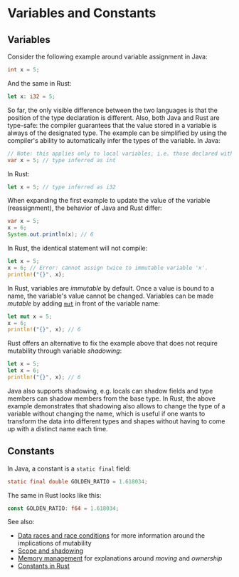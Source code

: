 # Variables and Constants

## Variables

Consider the following example around variable assignment in Java:

```java
int x = 5;
```

And the same in Rust:

```rust
let x: i32 = 5;
```

So far, the only visible difference between the two languages is that the
position of the type declaration is different. Also, both Java and Rust are
type-safe: the compiler guarantees that the value stored in a variable is always
of the designated type. The example can be simplified by using the compiler's
ability to automatically infer the types of the variable. In Java:

```java
// Note: this applies only to local variables, i.e. those declared within a method
var x = 5; // type inferred as int
```

In Rust:

```rust
let x = 5; // type inferred as i32
```

When expanding the first example to update the value of the variable
(reassignment), the behavior of Java and Rust differ:

```java
var x = 5;
x = 6;
System.out.println(x); // 6
```

In Rust, the identical statement will not compile:

```rust
let x = 5;
x = 6; // Error: cannot assign twice to immutable variable 'x'.
println!("{}", x);
```

In Rust, variables are _immutable_ by default. Once a value is bound to a name,
the variable's value cannot be changed. Variables can be made _mutable_ by
adding [`mut`][mut.rs] in front of the variable name:

```rust
let mut x = 5;
x = 6;
println!("{}", x); // 6
```

Rust offers an alternative to fix the example above that does not require
mutability through variable _shadowing_:

```rust
let x = 5;
let x = 6;
println!("{}", x); // 6
```

Java also supports shadowing, e.g. locals can shadow fields and type members can
shadow members from the base type. In Rust, the above example demonstrates
that shadowing also allows to change the type of a variable without changing
the name, which is useful if one wants to transform the data into different
types and shapes without having to come up with a distinct name each time.

## Constants

In Java, a constant is a `static final` field:

```java
static final double GOLDEN_RATIO = 1.618034;
```

The same in Rust looks like this:

```rust
const GOLDEN_RATIO: f64 = 1.618034;
```

See also:

- [Data races and race conditions] for more information around the implications
  of mutability
- [Scope and shadowing]
- [Memory management][memory-management-section] for explanations around
  _moving_ and _ownership_
- [Constants in Rust][constants]

[mut.rs]: https://doc.rust-lang.org/std/keyword.mut.html
[memory-management-section]: ../memory-management/index.md
[data races and race conditions]: https://doc.rust-lang.org/nomicon/races.html
[scope and shadowing]: https://doc.rust-lang.org/stable/rust-by-example/variable_bindings/scope.html#scope-and-shadowing
[constants]: https://doc.rust-lang.org/rust-by-example/custom_types/constants.html
